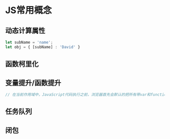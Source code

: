 
# JS常用概念

## 动态计算属性

```js
let subName = 'name';
let obj = { [subName] : 'David' } 
```

## 函数柯里化

## 变量提升/函数提升

```js
// 在当前作用域中，JavaScript代码执行之前，浏览器首先会默认的把所有带var和function声明的变量进行提前的声明或者定义
```

## 任务队列

## 闭包